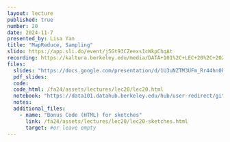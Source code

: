 ```yaml
---
layout: lecture
published: true
number: 20
date: 2024-11-7
presented_by: Lisa Yan
title: "MapReduce, Sampling"
slido: https://app.sli.do/event/j5Gt93CZeexs1cWkpChqAt
recording: https://kaltura.berkeley.edu/media/DATA+101%2C+LEC+20%2C+2024-11-07/1_xdbt6c8q/355307012
files:
  slides: "https://docs.google.com/presentation/d/1U3uNZTM3UFm_Rr44hn0k8MAfM6xfHqvEkAyhL3qOT58/edit?usp=sharing"
  pdf_slides:
  code:
  code_html: /fa24/assets/lectures/lec20/lec20.html
  notebook: "https://data101.datahub.berkeley.edu/hub/user-redirect/git-pull?repo=https%3A%2F%2Fgithub.com%2Fcal-data-eng%2Ffa24-materials&urlpath=lab%2Ftree%2Ffa24-materials%2Flec%2Flec20%2Flec20.ipynb&branch=main"
  notes:
  additional_files:
    - name: "Bonus Code (HTML) for sketches"
      link: /fa24/assets/lectures/lec20/lec20-sketches.html
      target: #or leave empty
---
```

